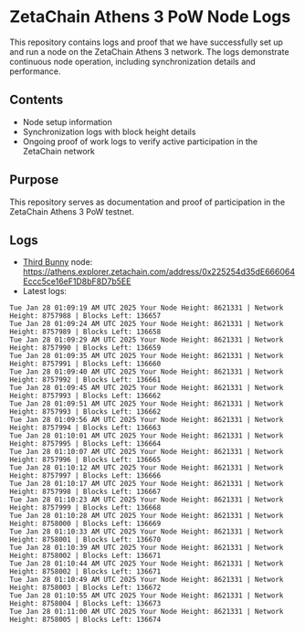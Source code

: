 # ZetaChain Athens 3 PoW Node Logs
This repository contains logs and proof that we have successfully set up and run a node on the ZetaChain Athens 3 network. The logs demonstrate continuous node operation, including synchronization details and performance.

## Contents
- Node setup information
- Synchronization logs with block height details
- Ongoing proof of work logs to verify active participation in the ZetaChain network

## Purpose
This repository serves as documentation and proof of participation in the ZetaChain Athens 3 PoW testnet.

## Logs

- [Third Bunny](https://thirdbunny.xyz/) node: https://athens.explorer.zetachain.com/address/0x225254d35dE666064Eccc5ce16eF1D8bF8D7b5EE
- Latest logs:
```
Tue Jan 28 01:09:19 AM UTC 2025 Your Node Height: 8621331 | Network Height: 8757988 | Blocks Left: 136657
Tue Jan 28 01:09:24 AM UTC 2025 Your Node Height: 8621331 | Network Height: 8757989 | Blocks Left: 136658
Tue Jan 28 01:09:29 AM UTC 2025 Your Node Height: 8621331 | Network Height: 8757990 | Blocks Left: 136659
Tue Jan 28 01:09:35 AM UTC 2025 Your Node Height: 8621331 | Network Height: 8757991 | Blocks Left: 136660
Tue Jan 28 01:09:40 AM UTC 2025 Your Node Height: 8621331 | Network Height: 8757992 | Blocks Left: 136661
Tue Jan 28 01:09:45 AM UTC 2025 Your Node Height: 8621331 | Network Height: 8757993 | Blocks Left: 136662
Tue Jan 28 01:09:51 AM UTC 2025 Your Node Height: 8621331 | Network Height: 8757993 | Blocks Left: 136662
Tue Jan 28 01:09:56 AM UTC 2025 Your Node Height: 8621331 | Network Height: 8757994 | Blocks Left: 136663
Tue Jan 28 01:10:01 AM UTC 2025 Your Node Height: 8621331 | Network Height: 8757995 | Blocks Left: 136664
Tue Jan 28 01:10:07 AM UTC 2025 Your Node Height: 8621331 | Network Height: 8757996 | Blocks Left: 136665
Tue Jan 28 01:10:12 AM UTC 2025 Your Node Height: 8621331 | Network Height: 8757997 | Blocks Left: 136666
Tue Jan 28 01:10:17 AM UTC 2025 Your Node Height: 8621331 | Network Height: 8757998 | Blocks Left: 136667
Tue Jan 28 01:10:23 AM UTC 2025 Your Node Height: 8621331 | Network Height: 8757999 | Blocks Left: 136668
Tue Jan 28 01:10:28 AM UTC 2025 Your Node Height: 8621331 | Network Height: 8758000 | Blocks Left: 136669
Tue Jan 28 01:10:33 AM UTC 2025 Your Node Height: 8621331 | Network Height: 8758001 | Blocks Left: 136670
Tue Jan 28 01:10:39 AM UTC 2025 Your Node Height: 8621331 | Network Height: 8758002 | Blocks Left: 136671
Tue Jan 28 01:10:44 AM UTC 2025 Your Node Height: 8621331 | Network Height: 8758002 | Blocks Left: 136671
Tue Jan 28 01:10:49 AM UTC 2025 Your Node Height: 8621331 | Network Height: 8758003 | Blocks Left: 136672
Tue Jan 28 01:10:55 AM UTC 2025 Your Node Height: 8621331 | Network Height: 8758004 | Blocks Left: 136673
Tue Jan 28 01:11:00 AM UTC 2025 Your Node Height: 8621331 | Network Height: 8758005 | Blocks Left: 136674
```
